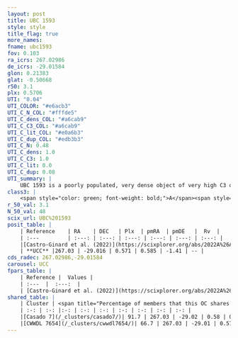 ```yaml
---
layout: post
title: UBC 1593
style: style
title_flag: true
more_names: 
fname: ubc1593
fov: 0.103
ra_icrs: 267.02986
de_icrs: -29.01584
glon: 0.21383
glat: -0.50668
r50: 3.1
plx: 0.5706
UTI: "0.04"
UTI_COLOR: "#e6acb3"
UTI_C_N_COL: "#fffde5"
UTI_C_dens_COL: "#a6cab9"
UTI_C_C3_COL: "#a6cab9"
UTI_C_lit_COL: "#e0a6b3"
UTI_C_dup_COL: "#edb3b3"
UTI_C_N: 0.48
UTI_C_dens: 1.0
UTI_C_C3: 1.0
UTI_C_lit: 0.0
UTI_C_dup: 0.08
UTI_summary: |
    UBC 1593 is a poorly populated, very dense object of very high C3 quality. It was recently reported in the literature.<br><br><span style="color: #99180f; font-weight: bold;">Warning: </span>This is very likely a duplicate object, which shares a large percentage of members with at least one previously reported entry.
class3: |
    <span style="color: green; font-weight: bold;">A</span><span style="color: green; font-weight: bold;">A</span>
r_50_val: 3.1
N_50_val: 48
scix_url: UBC%201593
posit_table: |
    | Reference    | RA    | DEC   | Plx  | pmRA  | pmDE   |  Rv  |
    | :---         | :---: | :---: | :---: | :---: | :---: | :---: |
    |[Castro-Ginard et al. (2022)](https://scixplorer.org/abs/2022A%26A...661A.118C) | 267.03 | -29.01 | 0.58 | 0.57 | -1.43 | -- |
    | **UCC** |267.03 | -29.016 | 0.571 | 0.585 | -1.41 | -- | 
cds_radec: 267.02986,-29.01584
carousel: UCC
fpars_table: |
    | Reference |  Values |
    | :---  |  :---:  |
    | [Castro-Ginard et al. (2022)](https://scixplorer.org/abs/2022A%26A...661A.118C) | `AV=1.649, Dist=1829, logAge=8.041` |
shared_table: |
    | Cluster | <span title="Percentage of members that this OC shares with the ones listed">%</span>   | RA   | DEC   | Plx   | pmRA  | pmDE  | Rv | UTI |
    | :-: | :-: |:-: | :-: | :-: | :-: | :-: | :-: | :-: |
    |[Casado 7](/_clusters/casado7/)| 91.7 | 267.03 | -29.02 | 0.58 | 0.57 | -1.42 | -- |0.67 |
    |[CWWDL 7654](/_clusters/cwwdl7654/)| 66.7 | 267.03 | -29.01 | 0.57 | 0.58 | -1.39 | -- |0.04 |
---
```

